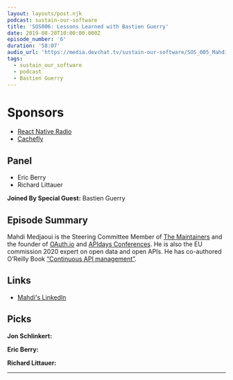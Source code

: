 ```yaml
---
layout: layouts/post.njk
podcast: sustain-our-software
title: 'SOS006: Lessons Learned with Bastien Guerry'
date: 2019-08-20T10:00:00.000Z
episode_number: '6'
duration: '58:07'
audio_url: 'https://media.devchat.tv/sustain-our-software/SOS_005_Mahdi_Medjaoui.mp3'
tags:
  - sustain_our_software
  - podcast
  - Bastien Guerry
---
```

# Sponsors

* [React Native Radio](https://devchat.tv/react-native-radio/)
* [Cachefly](https://www.cachefly.com/)

## Panel

* Eric Berry
* Richard Littauer

**Joined By Special Guest:** Bastien Guerry

## Episode Summary

Mahdi Medjaoui is the Steering Committee Member of [The Maintainers](themaintainers.org/) and the founder of [OAuth.io](https://oauth.io/) and [APIdays Conferences](https://www.apidays.co/). He is also the EU commission 2020 expert on open data and open APIs. He has co-authored  O’Reilly Book [“Continuous API management”](https://www.amazon.com/Continuous-API-Management-Decisions-Landscape/dp/1492043559). 

## Links

* [Mahdi's LinkedIn](https://www.linkedin.com/in/mehdimedjaoui/en)

## Picks

**Jon Schlinkert:**

**Eric Berry:**

**Richard Littauer:**

- - -
